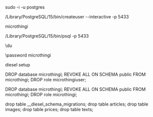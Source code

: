 

sudo -i -u postgres

/Library/PostgreSQL/15/bin/createuser --interactive -p 5433

microthingi


/Library/PostgreSQL/15/bin/psql  -p 5433

\du


\password microthingi 
 

diesel setup

    






DROP database microthingi;
REVOKE ALL ON SCHEMA public FROM  microthingi;
DROP role microthingiuser;



DROP database microthingi;
REVOKE ALL ON SCHEMA public FROM  microthingi;
DROP role microthingi;






drop table __diesel_schema_migrations;
drop table articles;
drop table images;
drop table prices;
drop table texts;

